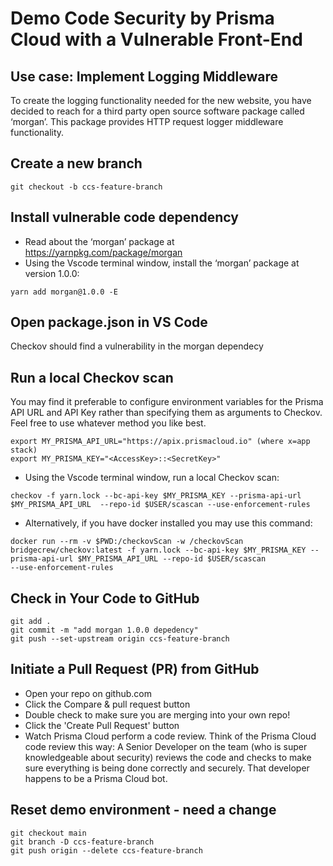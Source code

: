 # Demo Code Security by Prisma Cloud with a Vulnerable Front-End

## Use case: Implement Logging Middleware

To create the logging functionality needed for the new website, you have decided to reach for a third party open source software package called ‘morgan’. This package provides HTTP request logger middleware functionality.


## Create a new branch

```
git checkout -b ccs-feature-branch
```

## Install vulnerable code dependency

- Read about the ‘morgan’ package at https://yarnpkg.com/package/morgan
- Using the Vscode terminal window, install the ‘morgan’ package at version 1.0.0: 

```
yarn add morgan@1.0.0 -E
```

## Open package.json in VS Code

Checkov should find a vulnerability in the morgan dependecy

## Run a local Checkov scan

You may find it preferable to configure environment variables for the Prisma API URL and API Key rather than specifying them as arguments to Checkov. Feel free to use whatever method you like best.

```
export MY_PRISMA_API_URL="https://apix.prismacloud.io" (where x=app stack)
export MY_PRISMA_KEY="<AccessKey>::<SecretKey>"
```

- Using the Vscode terminal window, run a local Checkov scan:

```
checkov -f yarn.lock --bc-api-key $MY_PRISMA_KEY --prisma-api-url $MY_PRISMA_API_URL  --repo-id $USER/scascan --use-enforcement-rules
```

- Alternatively, if you have docker installed you may use this command:

```
docker run --rm -v $PWD:/checkovScan -w /checkovScan bridgecrew/checkov:latest -f yarn.lock --bc-api-key $MY_PRISMA_KEY --prisma-api-url $MY_PRISMA_API_URL --repo-id $USER/scascan
--use-enforcement-rules
```

## Check in Your Code to GitHub

```
git add .
git commit -m "add morgan 1.0.0 depedency"
git push --set-upstream origin ccs-feature-branch
```

## Initiate a Pull Request (PR) from GitHub

- Open your repo on github.com
- Click the Compare & pull request button
- Double check to make sure you are merging into your own repo!
- Click the 'Create Pull Request' button
- Watch Prisma Cloud perform a code review. Think of the Prisma Cloud code review this way: A Senior Developer on the team (who is super knowledgeable about security) reviews the code and checks to make sure everything is being done correctly and securely. That developer happens to be a Prisma Cloud bot.

## Reset demo environment - need a change

```console
git checkout main
git branch -D ccs-feature-branch
git push origin --delete ccs-feature-branch
```
